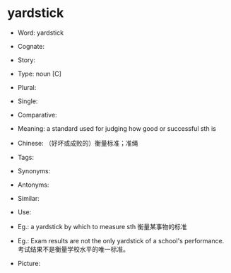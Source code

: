 # yardstick

- Word: yardstick
- Cognate: 
- Story: 

- Type: noun [C]
- Plural: 
- Single: 
- Comparative: 
- Meaning: a standard used for judging how good or successful sth is
- Chinese: （好坏或成败的）衡量标准；准绳
- Tags: 
- Synonyms: 
- Antonyms: 
- Similar: 
- Use: 
- Eg.: a yardstick by which to measure sth 衡量某事物的标准
- Eg.: Exam results are not the only yardstick of a school's performance. 考试结果不是衡量学校水平的唯一标准。
- Picture: 

